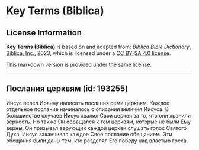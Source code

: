 # Key Terms (Biblica)

## License Information

**Key Terms (Biblica)** is based on and adapted from: _Biblica Bible Dictionary_, [Biblica, Inc.](https://www.biblica.com/), 2023, which is licensed under a [CC BY-SA 4.0 license](https://creativecommons.org/licenses/by-sa/4.0/legalcode.en).

This markdown version is provided under the same license.



--------------------------------

## Послания церквям (id: 193255)

Иисус велел Иоанну написать послания семи церквям. Каждое отдельное послание начиналось с описания величия Иисуса. В большинстве случаев Иисус хвалил Свои церкви за то, что они хранили верность. Но также Он обращался к тем церквям, которые не были Ему верны. Он призывал верующих каждой церкви слушать голос Святого Духа. Иисус заканчивал каждое Своё послание обещанием. Эти обещания были даны тем, кто разделял Его победу над властью греха.


